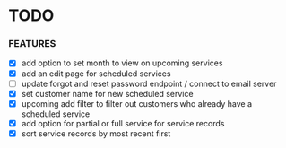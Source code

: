# TODO

### FEATURES
- [x] add option to set month to view on upcoming services
- [x] add an edit page for scheduled services
- [ ] update forgot and reset password endpoint / connect to email server
- [x] set customer name for new scheduled service
- [x] upcoming add filter to filter out customers who already have a scheduled service
- [x] add option for partial or full service for service records
- [x] sort service records by most recent first